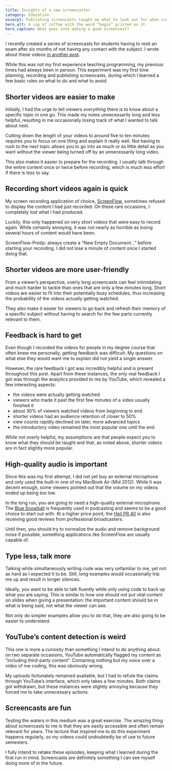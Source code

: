 ```yaml
---
title: Insights of a new screencaster
category: Education
excerpt: Publishing screencasts taught me what to look out for when creating infoproducts.
hero_alt: A cup of coffee with the word “begin” printed on it.
hero_caption: What goes into making a good screencast?
---
```

I recently created a series of screencasts for students having to resit an exam after six months of not having any contact with the subject. I wrote about these videos [in another post](/posts/screencasts-on-standard-ml-in-german).

While this was not my first experience teaching programming, my previous times had always been in person. This experiment was my first time planning, recording and publishing screencasts, during which I learned a few basic rules on what to do and what to avoid.

## Shorter videos are easier to make

Initially, I had the urge to tell viewers *everything* there is to know about a specific topic in one go. This made my notes unnecessarily long and less helpful, resulting in me occasionally losing track of what I wanted to talk about next.

Cutting down the length of your videos to around five to ten minutes requires you to focus on one thing and explain it really well. Not having to rush to the next topic allows you to go into as much or as little detail as you want without the viewer being turned off by an unnecessarily long video.

This also makes it easier to prepare for the recording. I usually talk through the entire content once or twice before recording, which is much less effort if there is less to say.

## Recording short videos again is quick

My screen recording application of choice, [ScreenFlow](http://www.telestream.net/screenflow/overview.htm), sometimes refused to display the content I had just recorded. On these rare occasions, I completely lost what I had produced.

Luckily, this only happened on very short videos that were easy to record again. While certainly annoying, it was not nearly as horrible as losing several hours of content would have been.

ScreenFlow-Protip: always create a “New Empty Document&hellip;” before starting your recording. I did not lose a minute of content once I started doing that.

## Shorter videos are more user-friendly

From a viewer’s perspective, overly long screencasts can feel intimidating and much harder to tackle than ones that are only a few minutes long. Short videos are easier to fit into their potentially busy schedules, thus increasing the probability of the videos actually getting watched.

They also make it easier for viewers to go back and refresh their memory of a specific subject without having to search for the few parts currently relevant to them.

## Feedback is hard to get

Even though I recorded the videos for people in my degree course that often knew me personally, getting feedback was difficult. My questions on what else they would want me to explain did not yield a single answer.

However, the rare feedback I got was incredibly helpful and is present throughout this post. Apart from these instances, the only real feedback I got was through the analytics provided to me by YouTube, which revealed a few interesting aspects:

- the videos were actually getting watched
- viewers who made it past the first few minutes of a video usually finished it
- about 30% of viewers watched videos from beginning to end
- shorter videos had an audience retention of closer to 50%
- view counts rapidly declined on later, more advanced topics
- the introductory video remained the most popular one until the end

While not overly helpful, my assumptions are that people expect you to know what they should be taught and that, as noted above, shorter videos are in fact slightly more popular.

## High-quality audio is important

Since this was my first attempt, I did not yet buy an external microphone and only used the built-in one of my MacBook Air (Mid 2012). While it was decent enough, some viewers pointed out that the volume on my videos ended up being too low.

In the long run, you are going to need a high-quality external microphone. The [Blue Snowball](http://bluemic.com/snowball/) is frequently used in podcasting and seems to be a good choice to start out with. At a higher price point, the [Heil PR 40](http://www.heilsound.com/pro/microphones/pr-40) is also receiving good reviews from professional broadcasters.

Until then, you should try to normalize the audio and remove background noise if possible, something applications like ScreenFlow are usually capable of.

## Type less, talk more

Talking while simultaneously writing code was very unfamiliar to me, yet not as hard as I expected it to be. Still, long examples would occasionally trip me up and result in longer silences.

Ideally, you want to be able to talk fluently while only using code to back up what you are saying. This is similar to how one should not put vital content on slides when giving a presentation: the important content should be in what is being said, not what the viewer can see.

Not only do simpler examples allow you to do that, they are also going to be easier to understand.

## YouTube’s content detection is weird

This one is more a curiosity than something I intend to do anything about: on two separate occasions, YouTube automatically flagged my content as “including third-party content”. Containing nothing but my voice over a video of me coding, this was obviously wrong.

My uploads fortunately remained available, but I had to refute the claims through YouTube’s interface, which only takes a few minutes. Both claims got withdrawn, but these instances were slightly annoying because they forced me to take unnecessary actions.

## Screencasts are fun

Testing the waters in this medium was a great exercise. The amazing thing about screencasts to me is that they are easily accessible and often remain relevant for years. The lecture that inspired me to do this experiment happens regularly, so my videos could undoubtedly be of use to future semesters.

I fully intend to retake these episodes, keeping what I learned during the first run in mind. Screencasts are definitely something I can see myself doing more of in the future.
